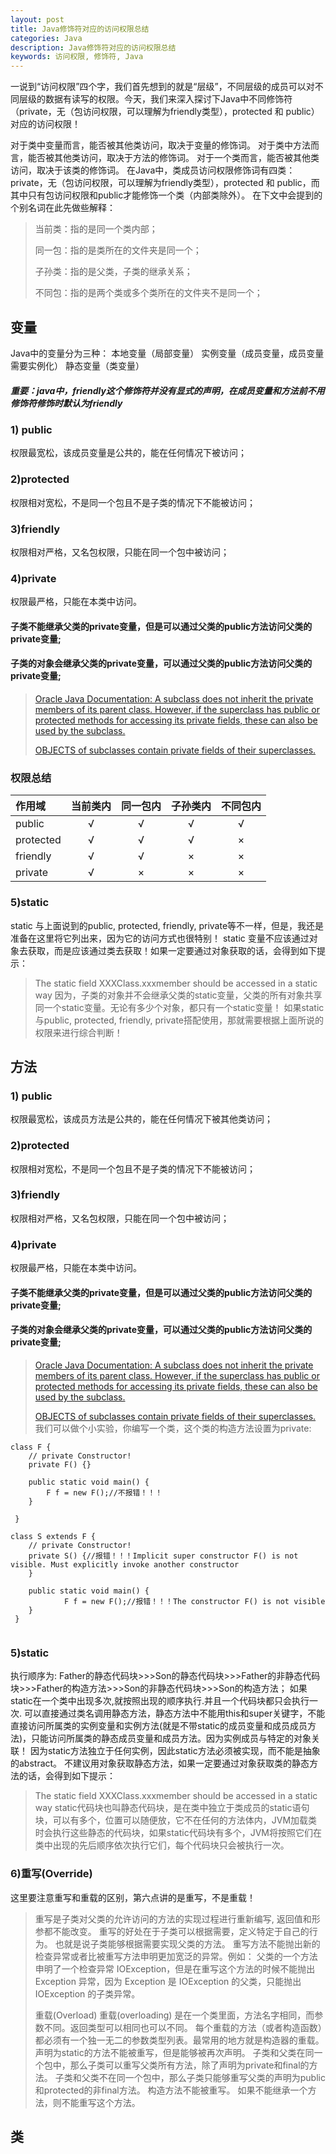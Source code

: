 ```yaml
---
layout: post
title: Java修饰符对应的访问权限总结
categories: Java
description: Java修饰符对应的访问权限总结
keywords: 访问权限, 修饰符, Java
---
```

一说到“访问权限”四个字，我们首先想到的就是“层级”，不同层级的成员可以对不同层级的数据有读写的权限。今天，我们来深入探讨下Java中不同修饰符（private，无（包访问权限，可以理解为friendly类型），protected 和 public）对应的访问权限！

对于类中变量而言，能否被其他类访问，取决于变量的修饰词。
对于类中方法而言，能否被其他类访问，取决于方法的修饰词。
对于一个类而言，能否被其他类访问，取决于该类的修饰词。
在Java中，类成员访问权限修饰词有四类：private，无（包访问权限，可以理解为friendly类型），protected 和 public，而其中只有包访问权限和public才能修饰一个类（内部类除外）。
在下文中会提到的个别名词在此先做些解释：
>当前类：指的是同一个类内部；
>
>同一包：指的是类所在的文件夹是同一个；
>
>子孙类：指的是父类，子类的继承关系；
>
>不同包：指的是两个类或多个类所在的文件夹不是同一个；


## 变量
Java中的变量分为三种：
本地变量（局部变量）
实例变量（成员变量，成员变量需要实例化）
静态变量（类变量）

##### 重要：java中，friendly这个修饰符并没有显式的声明，在成员变量和方法前不用修饰符修饰时默认为friendly

### 1) public
权限最宽松，该成员变量是公共的，能在任何情况下被访问；

### 2)protected
权限相对宽松，不是同一个包且不是子类的情况下不能被访问；

### 3)friendly
权限相对严格，又名包权限，只能在同一个包中被访问；

### 4)private
权限最严格，只能在本类中访问。
#### 子类不能继承父类的private变量，但是可以通过父类的public方法访问父类的private变量;
#### 子类的对象会继承父类的private变量，可以通过父类的public方法访问父类的private变量;
>[Oracle Java Documentation: A subclass does not inherit the private members of its parent class. However, if the superclass has public or protected methods for accessing its private fields, these can also be used by the subclass. ](https://docs.oracle.com/javase/tutorial/java/IandI/subclasses.html)
>
>[ OBJECTS of subclasses contain private fields of their superclasses. ](https://stackoverflow.com/questions/4716040/do-subclasses-inherit-private-fields)

### 权限总结

|作用域	|当前类内	|同一包内	|子孙类内	|不同包内|
|:--------|:-------:|:--------:|:-------:|:------:|
|public	 |√	     |√	      |√	    |√     |
|protected	|√	|√	|√	|×|
|friendly	|√	|√	|×	|×|
|private	|√	|×	|×	|×|

### 5)static
static 与上面说到的public, protected, friendly, private等不一样，但是，我还是准备在这里将它列出来，因为它的访问方式也很特别！
static 变量不应该通过对象去获取，而是应该通过类去获取！如果一定要通过对象获取的话，会得到如下提示：
>The static field XXXClass.xxxmember should be accessed in a static way
因为，子类的对象并不会继承父类的static变量，父类的所有对象共享同一个static变量。无论有多少个对象，都只有一个static变量！
如果static与public, protected, friendly, private搭配使用，那就需要根据上面所说的权限来进行综合判断！

## 方法
### 1) public
权限最宽松，该成员方法是公共的，能在任何情况下被其他类访问；

### 2)protected
权限相对宽松，不是同一个包且不是子类的情况下不能被访问；

### 3)friendly
权限相对严格，又名包权限，只能在同一个包中被访问；

### 4)private
权限最严格，只能在本类中访问。
#### 子类不能继承父类的private变量，但是可以通过父类的public方法访问父类的private变量;
#### 子类的对象会继承父类的private变量，可以通过父类的public方法访问父类的private变量;
>[Oracle Java Documentation: A subclass does not inherit the private members of its parent class. However, if the superclass has public or protected methods for accessing its private fields, these can also be used by the subclass. ](https://docs.oracle.com/javase/tutorial/java/IandI/subclasses.html)
>
>[ OBJECTS of subclasses contain private fields of their superclasses. ](https://stackoverflow.com/questions/4716040/do-subclasses-inherit-private-fields)
我们可以做个小实验，你编写一个类，这个类的构造方法设置为private:
```
class F {
    // private Constructor!
    private F() {}
   
    public static void main() {
        F f = new F();//不报错！！！
    }

 }
 
class S extends F {
    // private Constructor!
    private S() {//报错！！！Implicit super constructor F() is not visible. Must explicitly invoke another constructor
    }
    
    public static void main() {
    		F f = new F();//报错！！！The constructor F() is not visible
    }
 } 
    
```
### 5)static
执行顺序为:
Father的静态代码块>>>Son的静态代码块>>>Father的非静态代码块>>>Father的构造方法>>>Son的非静态代码块>>>Son的构造方法；
如果static在一个类中出现多次,就按照出现的顺序执行.并且一个代码块都只会执行一次.
可以直接通过类名调用静态方法，静态方法中不能用this和super关键字，不能直接访问所属类的实例变量和实例方法(就是不带static的成员变量和成员成员方法)，只能访问所属类的静态成员变量和成员方法。因为实例成员与特定的对象关联！
因为static方法独立于任何实例，因此static方法必须被实现，而不能是抽象的abstract。
不建议用对象获取静态方法，如果一定要通过对象获取类的静态方法的话，会得到如下提示：
>The static field XXXClass.xxxmember should be accessed in a static way
static代码块也叫静态代码块，是在类中独立于类成员的static语句块，可以有多个，位置可以随便放，它不在任何的方法体内，JVM加载类时会执行这些静态的代码块，如果static代码块有多个，JVM将按照它们在类中出现的先后顺序依次执行它们，每个代码块只会被执行一次。

### 6)重写(Override)
这里要注意重写和重载的区别，第六点讲的是重写，不是重载！
>重写是子类对父类的允许访问的方法的实现过程进行重新编写, 返回值和形参都不能改变。
>重写的好处在于子类可以根据需要，定义特定于自己的行为。 也就是说子类能够根据需要实现父类的方法。
>重写方法不能抛出新的检查异常或者比被重写方法申明更加宽泛的异常。例如： 父类的一个方法申明了一个检查异常 IOException，但是在重写这个方法的时候不能抛出 Exception 异常，因为 Exception 是 IOException 的父类，只能抛出 IOException 的子类异常。
>
>重载(Overload)
重载(overloading) 是在一个类里面，方法名字相同，而参数不同。返回类型可以相同也可以不同。
>每个重载的方法（或者构造函数）都必须有一个独一无二的参数类型列表。最常用的地方就是构造器的重载。
声明为static的方法不能被重写，但是能够被再次声明。
子类和父类在同一个包中，那么子类可以重写父类所有方法，除了声明为private和final的方法。
子类和父类不在同一个包中，那么子类只能够重写父类的声明为public和protected的非final方法。
构造方法不能被重写。
如果不能继承一个方法，则不能重写这个方法。

## 类




